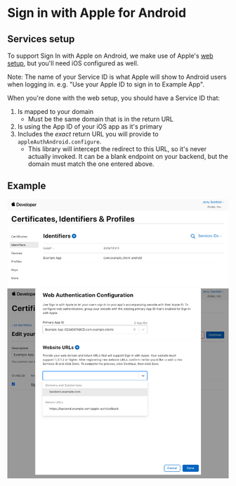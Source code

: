 # Sign in with Apple for Android

## Services setup

To support Sign In with Apple on Android, we make use of Apple's [web setup](https://help.apple.com/developer-account/#/dev1c0e25352), but you'll need iOS configured as well.

Note: The name of your Service ID is what Apple will show to Android users when logging in. e.g. "Use your Apple ID to sign in to Example App".

When you're done with the web setup, you should have a Service ID that:
1. Is mapped to your domain
   - Must be the same domain that is in the return URL
2. Is using the App ID of your iOS app as it's primary
3. Includes the *exact* return URL you will provide to `appleAuthAndroid.configure`.
   - This library will intercept the redirect to this URL, so it's never actually invoked. It can be a blank endpoint on your backend, but the domain must match the one entered above.

## Example
![Apple dev console](images/siwa-android-1.png)
![Apple dev console](images/siwa-android-2.png)